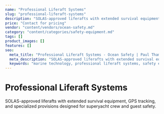 ```yaml
---
name: "Professional Liferaft Systems"
slug: "professional-liferaft-systems"
description: "SOLAS-approved liferafts with extended survival equipment, GPS tracking, and specialized provisions designed for superyacht crew and guest safety."
price: "Contact for pricing"
vendor: "content/vendors/ocean-safety.md"
category: "content/categories/safety-equipment.md"
tags: []
product_images: []
features: []
seo:
  meta_title: "Professional Liferaft Systems - Ocean Safety | Paul Thames"
  meta_description: "SOLAS-approved liferafts with extended survival equipment, GPS tracking, and specialized provisions designed for superyacht crew and guest safety."
  keywords: "marine technology, professional liferaft systems, safety equipment"
---
```


# Professional Liferaft Systems

SOLAS-approved liferafts with extended survival equipment, GPS tracking, and specialized provisions designed for superyacht crew and guest safety.




